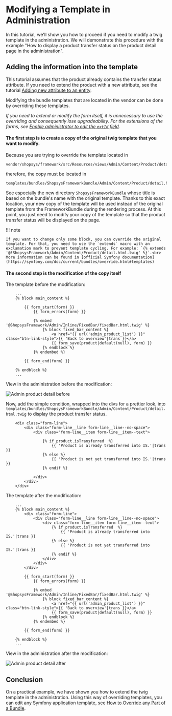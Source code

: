 # Modifying a Template in Administration

In this tutorial, we'll show you how to proceed if you need to modify a twig template in the administration.
We will demonstrate this procedure with the example "How to display a product transfer status on the product detail page in the administration".

## Adding the information into the template

This tutorial assumes that the product already contains the transfer status attribute.
If you need to extend the product with a new attribute, see the tutorial [Adding new attribute to an entity](./adding-new-attribute-to-an-entity.md).

Modifying the bundle templates that are located in the vendor can be done by overriding these templates.

*If you need to extend or modify the form itself, it is unnecessary to use the overriding and consequently lose upgradeability.
For the extensions of the forms, see [Enable administrator to edit the `extId` field](./adding-new-attribute-to-an-entity.md#enable-administrator-to-edit-the-extId-field).*

#### The first step is to create a copy of the original twig template that you want to modify.

Because you are trying to override the template located in

```text
vendor/shopsys/framework/src/Resources/views/Admin/Content/Product/detail.html.twig
```
therefore, the copy must be located in
```text
templates/bundles/ShopsysFrameworkBundle/Admin/Content/Product/detail.html.twig
```

See especially the new directory `ShopsysFrameworkBundle` whose title is based on the bundle's name with the original template.
Thanks to this exact location, your new copy of the template will be used instead of the original template from the FrameworkBundle during the rendering process.
At this point, you just need to modify your copy of the template so that the product transfer status will be displayed on the page.

!!! note

    If you want to change only some block, you can override the original template. For that, you need to use the `extends` macro with an exclamation mark to prevent template cycling. For example: `{% extends '@!ShopsysFramework/Admin/Content/Product/detail.html.twig' %}`.<br>
    More information can be found in [official Symfony documentation](https://symfony.com/doc/current/bundles/override.html#templates)

#### The second step is the modification of the copy itself

The template before the modification:

```twig
    ...
    {% block main_content %}

        {{ form_start(form) }}
            {{ form_errors(form) }}

            {% embed '@ShopsysFramework/Admin/Inline/FixedBar/fixedBar.html.twig' %}
                {% block fixed_bar_content %}
                    <a href="{{ url('admin_product_list') }}" class="btn-link-style">{{ 'Back to overview'|trans }}</a>
                    {{ form_save(product|default(null), form) }}
                {% endblock %}
            {% endembed %}

        {{ form_end(form) }}

    {% endblock %}
    ...
```

View in the administration before the modification:

![Admin product detail before](img/modifying-a-template-product-before.png)

Now, add the simple condition, wrapped into the divs for a prettier look, into `templates/bundles/ShopsysFrameworkBundle/Admin/Content/Product/detail.html.twig` to display the product transfer status.

```twig
    <div class="form-line">
        <div class="form-line__line form-line__line--no-space">
            <div class="form-line__item form-line__item--text">

                {% if product.isTransferred  %}
                    {{ 'Product is already transferred into IS.'|trans }}
                {% else %}
                    {{ 'Product is not yet transferred into IS.'|trans }}
                {% endif %}

            </div>
        </div>
    </div>
```

The template after the modification:

```twig
    ...
    {% block main_content %}
        <div class="form-line">
            <div class="form-line__line form-line__line--no-space">
                <div class="form-line__item form-line__item--text">
                    {% if product.isTransferred  %}
                        {{ 'Product is already transferred into IS.'|trans }}
                    {% else %}
                        {{ 'Product is not yet transferred into IS.'|trans }}
                    {% endif %}
                </div>
            </div>
        </div>

        {{ form_start(form) }}
            {{ form_errors(form) }}

            {% embed '@ShopsysFramework/Admin/Inline/FixedBar/fixedBar.html.twig' %}
                {% block fixed_bar_content %}
                    <a href="{{ url('admin_product_list') }}" class="btn-link-style">{{ 'Back to overview'|trans }}</a>
                    {{ form_save(product|default(null), form) }}
                {% endblock %}
            {% endembed %}

        {{ form_end(form) }}

    {% endblock %}
    ...
```

View in the administration after the modification:

![Admin product detail after](img/modifying-a-template-product-after.png)

## Conclusion

On a practical example, we have shown you how to extend the twig template in the administration.
Using this way of overriding templates, you can edit any Symfony application template, see [How to Override any Part of a Bundle](https://symfony.com/doc/3.4/templating/overriding.html).
